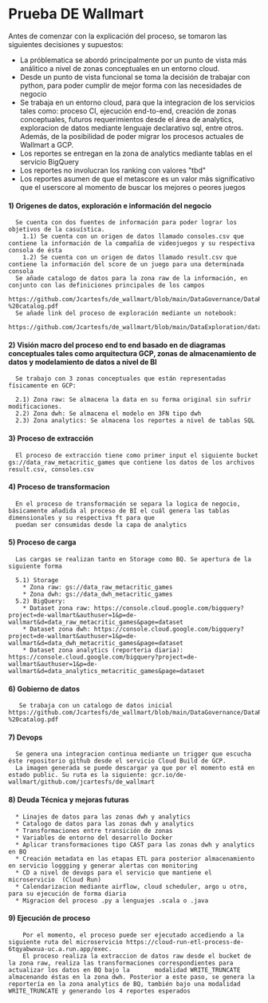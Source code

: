 # Prueba DE Wallmart


Antes de comenzar con la explicación del proceso, se tomaron las siguientes decisiones y supuestos:

* La próblematica se abordó principalmente por un punto de vista más análitico a nivel de zonas conceptuales en un entorno cloud.
* Desde un punto de vista funcional se toma la decisión de trabajar con python, para poder cumplir de mejor forma con las necesidades de negocio
* Se trabaja en un entorno cloud, para que la integracion de los servicios tales como: proceso CI, ejecución end-to-end, creación de zonas conceptuales,
  futuros requerimientos desde el área de analytics, exploracion de datos mediante lenguaje declarativo sql, entre otros. Además, de la posibilidad de poder migrar los procesos actuales de Wallmart a GCP.
* Los reportes se entregan en la zona de analytics mediante tablas en el servicio BigQuery
* Los reportes no involucran los ranking con valores "tbd"
* Los reportes asumen de que el metascore es un valor más significativo que el userscore al momento de buscar los mejores o peores juegos


#### 1) Origenes de datos, exploración e información del negocio      

       
      Se cuenta con dos fuentes de información para poder lograr los objetivos de la casuística. 
        1.1) Se cuenta con un origen de datos llamado consoles.csv que contiene la información de la compañía de videojuegos y su respectiva consola de ésta
        1.2) Se cuenta con un origen de datos llamado result.csv que contiene la información del score de un juego para una determinada consola
      Se añade catalogo de datos para la zona raw de la información, en conjunto con las definiciones principales de los campos
      https://github.com/Jcartesfs/de_wallmart/blob/main/DataGovernance/DataRaw/data_catalog_metacritics%20-%20catalog.pdf
      Se añade link del proceso de exploración mediante un notebook:
      https://github.com/Jcartesfs/de_wallmart/blob/main/DataExploration/data_exploration.ipynb
      
#### 2) Visión macro del proceso end to end basado en de diagramas conceptuales tales como arquitectura GCP, zonas de almacenamiento de datos y modelamiento de datos a nivel de BI
      Se trabajo con 3 zonas conceptuales que están representadas físicamente en GCP:

      2.1) Zona raw: Se almacena la data en su forma original sin sufrir modificaciones. 
      2.2) Zona dwh: Se almacena el modelo en 3FN tipo dwh
      2.3) Zona analytics: Se almacena los reportes a nivel de tablas SQL
      
      
#### 3) Proceso de extracción

      El proceso de extracción tiene como primer input el siguiente bucket gs://data_raw_metacritic_games que contiene los datos de los archivos result.csv, consoles.csv
      
#### 4) Proceso de transformacion

      En el proceso de transformación se separa la logica de negocio, básicamente añadida al proceso de BI el cuál genera las tablas dimensionales y su respectiva ft para que 
      puedan ser consumidas desde la capa de analytics
#### 5) Proceso de carga
      Las cargas se realizan tanto en Storage como BQ. Se apertura de la siguiente forma
      
      5.1) Storage
        * Zona raw: gs://data_raw_metacritic_games
        * Zona dwh: gs://data_dwh_metacritic_games
      5.2) BigQuery:
        * Dataset zona raw: https://console.cloud.google.com/bigquery?project=de-wallmart&authuser=1&p=de-wallmart&d=data_raw_metacritic_games&page=dataset
        * Dataset zona dwh: https://console.cloud.google.com/bigquery?project=de-wallmart&authuser=1&p=de-wallmart&d=data_dwh_metacritic_games&page=dataset
        * Dataset zona analytics (reporteria diaria): https://console.cloud.google.com/bigquery?project=de-wallmart&authuser=1&p=de-wallmart&d=data_analytics_metacritic_games&page=dataset
#### 6) Gobierno de datos
       Se trabaja con un catalogo de datos inicial https://github.com/Jcartesfs/de_wallmart/blob/main/DataGovernance/DataRaw/data_catalog_metacritics%20-%20catalog.pdf
   
      
#### 7) Devops

      Se genera una integracion continua mediante un trigger que escucha éste repositorio github desde el servicio Cloud Build de GCP.
      La imagen generada se puede descargar ya que por el momento está en estado public. Su ruta es la siguiente: gcr.io/de-wallmart/github.com/jcartesfs/de_wallmart
#### 8) Deuda Técnica y mejoras futuras
      * Linajes de datos para las zonas dwh y analytics
      * Catalogo de datos para las zonas dwh y analytics
      * Transformaciones entre transición de zonas
      * Variables de entorno del desarrollo Docker
      * Aplicar transformaciones tipo CAST para las zonas dwh y analytics en BQ
      * Creación metadata en las etapas ETL para posterior almacenamiento en servicio loggging y generar alertas con monitoring
      * CD a nivel de devops para el servicio que mantiene el microservicio  (Cloud Run)
      * Calendarizacion mediante airflow, cloud scheduler, argo u otro, para su ejecución de forma diaria
      * Migracion del proceso .py a lenguajes .scala o .java

#### 9) Ejecución de proceso

        Por el momento, el proceso puede ser ejecutado accediendo a la siguiente ruta del microservicio https://cloud-run-etl-process-de-6tqyabwxua-uc.a.run.app/exec.
        El proceso realiza la extraccion de datos raw desde el bucket de la zona raw, realiza las transformaciones correspondientes para actualizar los datos en BQ bajo la       modalidad WRITE_TRUNCATE almacenando éstas en la zona dwh. Posterior a este paso, se genera la reportería en la zona analytics de BQ, también bajo una modalidad WRITE_TRUNCATE y generando los 4 reportes esperados
